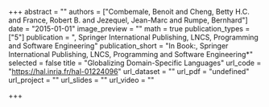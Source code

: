 +++
abstract = ""
authors = ["Combemale, Benoit and Cheng, Betty H.C. and France, Robert B. and Jezequel, Jean-Marc and Rumpe, Bernhard"]
date = "2015-01-01"
image_preview = ""
math = true
publication_types = ["5"]
publication = ", Springer International Publishing, LNCS, Programming and Software Engineering"
publication_short = "In Book:, Springer International Publishing, LNCS, Programming and Software Engineering*"
selected = false
title = "Globalizing Domain-Specific Languages"
url_code = "https://hal.inria.fr/hal-01224096"
url_dataset = ""
url_pdf = "undefined"
url_project = ""
url_slides = ""
url_video = ""

+++
